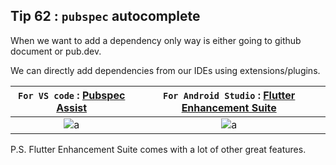 ## Tip  62 : `pubspec` autocomplete

When we want to add a dependency only way is either going to github document or pub.dev.

We can directly add dependencies from our IDEs using extensions/plugins.

__`For VS code`__ : [Pubspec Assist](https://marketplace.visualstudio.com/items?itemName=jeroen-meijer.pubspec-assist)            |  __`For Android Studio`__ : [Flutter Enhancement Suite](https://plugins.jetbrains.com/plugin/12693-flutter-enhancement-suite)
:-------------------------:|:-------------------------:
![a](https://raw.githubusercontent.com/erluxman/awesomefluttertips/master/assets/62pubspectassist.gif)  |  ![a](https://raw.githubusercontent.com/erluxman/awesomefluttertips/master/assets/62FlutterEnhancement.gif)

P.S. Flutter Enhancement Suite comes with a lot of other great features.

